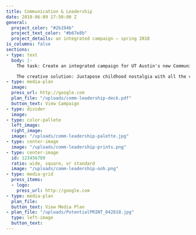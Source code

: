 ```yaml
---
title: Communication & Leadership
date: 2018-06-09 17:50:00 Z
general:
  project_color: "#2b194b"
  project_text_color: "#b67e8b"
  project_details: an integrated campaign – spring 2018
is_columns: false
sections:
- type: text
  body: |-
    The task: Create an integrated campaign for UT Austin's new Communication & Leadership degree.

    The creative solution: Juxtapose childhood nostalgia with all the complexities that emerge when students begin their college career to remind them they can rediscover and apply their passions in the real world to lead positive change through Communication & Leadership.
- type: media-plan
  image: 
  press_url: http://google.com
  plan_file: "/uploads/comm-leadership-deck.pdf"
  button_text: View Campaign
- type: divider
  image: 
- type: color-pallete
  left_image: 
  right_image: 
  image: "/uploads/comm-leadership-palette.jpg"
- type: center-image
  image: "/uploads/comm-leadership-prints.png"
- type: center-image
  id: 123456789
  ratio: wide, square, or standard
  image: "/uploads/comm-leadership-ooh.png"
- type: media-grid
  press_items:
  - logo: 
    press_url: http://google.com
- type: media-plan
  plan_file: 
  button_text: View Media Plan
- plan_file: "/uploads/PotentialPRINT_042818.jpg"
  type: left-image
  button_text: 
---
```



